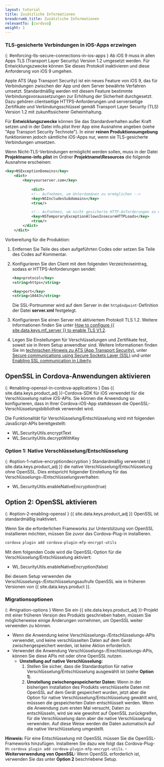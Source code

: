 ```yaml
---
layout: tutorial
title: Zusätzliche Informationen
breadcrumb_title: Zusätzliche Informationen
relevantTo: [cordova]
weight: 1
---
```

<!-- NLS_CHARSET=UTF-8 -->
### TLS-gesicherte Verbindungen in iOS-Apps erzwingen
{: #enforcing-tls-secure-connections-in-ios-apps }
Ab iOS 9 muss in allen Apps TLS (Transport Layer Security) Version 1.2 umgesetzt werden. Für Entwicklungszwecke können Sie dieses
Protokoll inaktivieren und diese Anforderung von iOS 9 umgehen. 

Apple ATS (App Transport Security) ist ein neues Feature von iOS 9, das für Verbindungen zwischen der App und dem Server
bewährte Verfahren umsetzt. Standardmäßig werden mit diesem Feature bestimmte Verbindungsvoraussetzungen
zur Erhöhung der Sicherheit durchgesetzt. Dazu gehören clientseitige HTTPS-Anforderungen
und serverseitige Zertifikate und Verbindungsschlüssel gemäß Transport Layer Security (TLS) Version 1.2 mit zukunftssicherer Geheimhaltung. 

Für **Entwicklungszwecke** können Sie das Standardverhalten außer Kraft setzen und in der Datei info.plist Ihrer App eine Ausnahme angeben (siehe "App Transport Security Technote"). In einer **reinen Produktionsumgebung** funktionieren jedoch sämtliche iOS-Apps nur,
wenn sie TLS-gesicherte Verbindungen umsetzen. 

Wenn Nicht-TLS-Verbindungen
ermöglicht werden sollen, muss in der Datei
**Projektname-info.plist** im Ordner
**Projektname\Resources** die folgende Ausnahme erscheinen: 

```xml
<key>NSExceptionDomains</key>
    <dict>
        <key>yourserver.com</key>
    
            <dict>
            <!-- Aufnehmen, um Unterdomänen zu ermöglichen -->
            <key>NSIncludesSubdomains</key>
            <true/>

            <!-- Aufnehmen, um nicht gesicherte HTTP-Anforderungen zu ermöglichen -->
            <key>NSTemporaryExceptionAllowsInsecureHTTPLoads</key>
            <true/>
        </dict>
    </dict>
```

Vorbereitung für die Produktion: 

1. Entfernen Sie Teile des oben aufgeführten Codes oder setzen Sie Teile des Codes auf Kommentar.   
2. Konfigurieren Sie den Client mit dem folgenden Verzeichniseintrag, sodass er HTTPS-Anforderungen sendet:   

   ```xml
   <key>protocol</key>
   <string>https</string>

   <key>port</key>
   <string>10443</string>
   ```
   
   Die SSL-Portnummer wird auf dem Server
in der
`httpEndpoint`-Definition der Datei **server.xml** festgelegt. 
    
3. Konfigurieren Sie einen Server mit aktiviertem Protokoll TLS 1.2.
Weitere Informationen finden Sie unter [How to configure {{ site.data.keys.mf_server }}  to enable TLS V1.2](http://www-01.ibm.com/support/docview.wss?uid=swg21965659). 
4. Legen Sie Einstellungen für Verschlüsselungen und Zertifikate fest, soweit sie in Ihrem Setup anwendbar sind. Weitere Informationen
finden Sie im [technischen Hinweis zu ATS (App Transport Security)](https://developer.apple.com/library/prerelease/ios/technotes/App-Transport-Security-Technote/),
unter [Secure communications using Secure Sockets
Layer (SSL)](http://www-01.ibm.com/support/knowledgecenter/SSAW57_8.5.5/com.ibm.websphere.nd.doc/ae/csec_sslsecurecom.html?cp=SSAW57_8.5.5%2F1-8-2-33-4-0&lang=en) und unter [Enabling SSL communication
in Liberty](http://www-01.ibm.com/support/knowledgecenter/SSAW57_8.5.5/com.ibm.websphere.wlp.nd.doc/ae/twlp_sec_ssl.html?cp=SSAW57_8.5.5%2F1-3-11-0-4-1-0). 

## OpenSSL in Cordova-Anwendungen aktivieren
{: #enabling-openssl-in-cordova-applications }
Das {{ site.data.keys.product_adj }}-Cordova-SDK für iOS verwendet
für die Verschlüsselung native iOS-APIs. Sie können
die Anwendung
so konfigurieren, dass
in Ihrer Cordova-iOS-App stattdessen die OpenSSL-Verschlüsselungsbibliothek verwendet wird. 

Die Funktionalität für Verschlüsselung/Entschlüsselung wird mit folgenden JavaScript-APIs bereitgestellt: 

* WL.SecurityUtils.encryptText
* WL.SecurityUtils.decryptWithKey

### Option 1: Native Verschlüsselung/Entschlüsselung
{: #option-1-native-encryptiondecryption }
Standardmäßig verwendet {{ site.data.keys.product_adj }} die native Verschlüsselung/Entschlüsselung ohne OpenSSL. Dies entspricht folgender Einstellung für das
Verschlüsselungs-/Entschlüsselungsverhalten: 

* WL.SecurityUtils.enableNativeEncryption(true)

## Option 2: OpenSSL aktivieren
{: #option-2-enabling-openssl }
{{ site.data.keys.product_adj }} OpenSSL ist standardmäßig inaktiviert. 

Wenn Sie die erforderlichen Frameworks zur Unterstützung von OpenSSL installieren möchten, müssen Sie zuvor das
Cordova-Plug-in installieren. 

```bash
cordova plugin add cordova-plugin-mfp-encrypt-utils
```

Mit dem folgenden Code wird die OpenSSL-Option für die Verschlüsselung/Entschlüsselung aktiviert: 

* WL.SecurityUtils.enableNativeEncryption(false)

Bei diesem Setup verwenden die Verschlüsselungs-/Entschlüsselungsaufrufe OpenSSL wie in
früheren Versionen von {{ site.data.keys.product }}.

### Migrationsoptionen
{: #migration-options }
Wenn Sie ein {{ site.data.keys.product_adj }}-Projekt mit einer früheren Version des Produkts
geschrieben haben, müssen Sie möglicherweise einige Änderungen vornehmen, um OpenSSL weiter verwenden zu können. 

* Wenn die Anwendung keine Verschlüsselungs-/Entschlüsselungs-APIs verwendet, und keine verschlüsselten Daten auf dem Gerät zwischengespeichert werden, ist keine
Aktion erforderlich. 
* Verwendet die Anwendung Verschlüsselungs-/Enschlüsselungs-APIs, können Sie diese APIs mit oder ohne OpenSSL nutzen. 
    - **Umstellung auf native Verschlüsselung:**
        1. Stellen Sie sicher, dass die Standardoption für native Verschlüsselung/Entschlüsselung ausgewählt ist (siehe **Option 1**). 
        2. **Umstellung zwischengespeicherter Daten:** Wenn in der bisherigen Installation des Produkts
verschlüsselte Daten mit OpenSSL
auf dem Gerät gespeichert wurden, jetzt aber die Option für native Verschlüsselung/Entschlüsselung gewählt wird, müsssen die
gespeicherten Daten entschlüsselt werden. Wenn die Anwendung zum ersten Mal versucht, Daten zu entschlüsseln, wird sie wie gewohnt auf
OpenSSL zurückgreifen, für die Verschlüsselung dann aber die native Verschlüsselung verwenden. Auf diese Weise werden
die Daten automatisch auf die native Verschlüsselung umgestellt.

**Hinweis:** Für eine Entschlüsselung mit
OpenSSL müssen Sie die OpenSSL-Frameworks hinzufügen. Installieren Sie dazu wie folgt das Cordova-Plug-in: `cordova plugin add cordova-plugin-mfp-encrypt-utils`. 
    - **Weiterverwendung von OpenSSL:** Wenn OpenSSL erforderlich ist, verwenden Sie das unter **Option
2** beschriebene Setup. 
